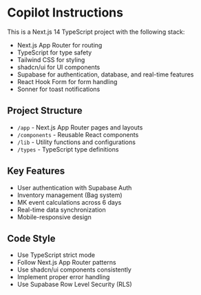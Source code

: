 # Copilot Instructions

<!-- Use this file to provide workspace-specific custom instructions to Copilot. For more details, visit https://code.visualstudio.com/docs/copilot/copilot-customization#_use-a-githubcopilotinstructionsmd-file -->

This is a Next.js 14 TypeScript project with the following stack:
- Next.js App Router for routing
- TypeScript for type safety
- Tailwind CSS for styling
- shadcn/ui for UI components
- Supabase for authentication, database, and real-time features
- React Hook Form for form handling
- Sonner for toast notifications

## Project Structure
- `/app` - Next.js App Router pages and layouts
- `/components` - Reusable React components
- `/lib` - Utility functions and configurations
- `/types` - TypeScript type definitions

## Key Features
- User authentication with Supabase Auth
- Inventory management (Bag system)
- MK event calculations across 6 days
- Real-time data synchronization
- Mobile-responsive design

## Code Style
- Use TypeScript strict mode
- Follow Next.js App Router patterns
- Use shadcn/ui components consistently
- Implement proper error handling
- Use Supabase Row Level Security (RLS)
